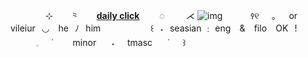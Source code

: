 　　　　⊹　　⺀　　**[daily click](https://arab.org/click-to-help/palestine/)** 　　◌　⠀⠀⋌
![img](https://i.ibb.co/9TcxC6T/Untitled391-20240712132946.png) 
   ⠀⠀⠀⠀꣑୧⠀⠀｡⠀⠀or vileiur⠀◡ ⠀he⠀ﾉ⠀him
   ⠀⠀⠀ ⠀⠀⠀⠀꒰⠀˖⠀seasian ﹕ eng ⠀& ⠀filo ⠀OK⠀!
⠀⠀⠀⠀𓈒⠀⠀˙⠀⠀⠀minor　⠀˖⠀⠀tmasc　⠀˙⠀⠀꒱
